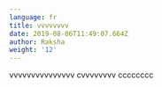 ```yaml
---
language: fr
title: vvvvvvvv
date: 2019-08-06T11:49:07.664Z
author: Raksha
weight: '12'
---
```

vvvvvvvvvvvvvvv cvvvvvvvv cccccccc
